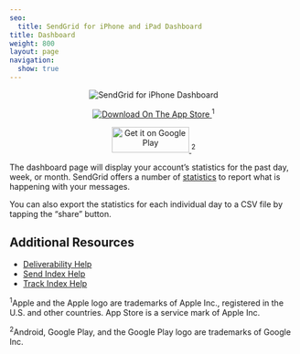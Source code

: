 ```yaml
---
seo:
  title: SendGrid for iPhone and iPad Dashboard
title: Dashboard
weight: 800
layout: page
navigation:
  show: true
---
```


<p style="text-align:center">
	<img src="{{root_url}}/images/sendgrid_for_iphone_dashboard.gif" alt="SendGrid for iPhone Dashboard" style="display:inline"/>
</p>

<p style="text-align:center">
	<a href="https://itunes.apple.com/us/app/sendgrid/id916808878?mt=8" target="_blank">
		<img src="{{root_url}}/images/download_app_store.svg" alt="Download On The App Store" style="display:inline;border:none;" />
	</a>
  <sup>1</sup>
</p>

<p style="text-align:center">
  <a href="https://play.google.com/store/apps/details?id=com.sendgrid.android.sendgrid.app&utm_source=global_co&utm_medium=prtnr&utm_content=Mar2515&utm_campaign=PartBadge&pcampaignid=MKT-Other-global-all-co-prtnr-py-PartBadge-Mar2515-1">
    <img alt="Get it on Google Play" src="https://play.google.com/intl/en_us/badges/images/generic/en-play-badge.png" style="display:inline;border:none;width:135px;height:45px" />
  </a>
  <sup>2</sup>
</p>

The dashboard page will display your account’s statistics for the past day, week, or month. SendGrid offers a number of [statistics]({{root_url}}/User_Guide/Statistics/index.html) to report what is happening with your messages.

You can also export the statistics for each individual day to a CSV file by tapping the “share” button.

<h2>Additional Resources</h2>

- [Deliverability Help]({{site.site_url}}/docs/Classroom/Deliver/index.html)
- [Send Index Help]({{site.site_url}}/docs/Classroom/Send/index.html)
- [Track Index Help]({{site.site_url}}/docs/Classroom/Track/index.html)

<p class="small">
  <sup>1</sup>Apple and the Apple logo are trademarks of Apple Inc., registered in the U.S. and other countries. App Store is a service mark of Apple Inc.
</p>
<p class="small">
  <sup>2</sup>Android, Google Play, and the Google Play logo are trademarks of Google Inc.
</p>

